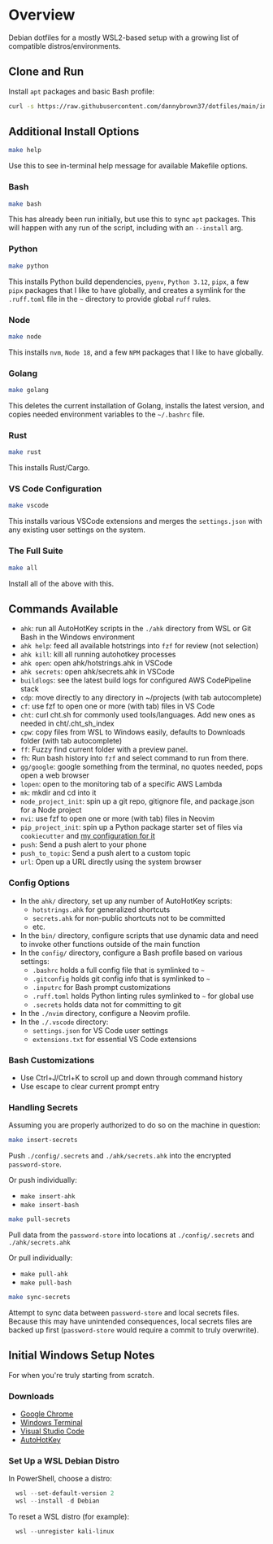 # Overview

Debian dotfiles for a mostly WSL2-based setup with a growing list of compatible distros/environments.

## Clone and Run

Install `apt` packages and basic Bash profile:

```bash
curl -s https://raw.githubusercontent.com/dannybrown37/dotfiles/main/install/this_repo.sh | bash
```

## Additional Install Options

```bash
make help
```

Use this to see in-terminal help message for available Makefile options.

### Bash

```bash
make bash
```

This has already been run initially, but use this to sync `apt` packages.
This will happen with any run of the script, including with an `--install`
arg.

### Python

```bash
make python
```

This installs Python build dependencies, `pyenv`, `Python 3.12`, `pipx`, a
few `pipx` packages that I like to have globally, and creates a symlink
for the `.ruff.toml` file in the `~` directory to provide global `ruff` rules.

### Node

```bash
make node
```

This installs `nvm`, `Node 18`, and a few `NPM` packages that I like to
have globally.

### Golang

```bash
make golang
```

This deletes the current installation of Golang, installs the latest version,
and copies needed environment variables to the `~/.bashrc` file.

### Rust

```bash
make rust
```

This installs Rust/Cargo.

### VS Code Configuration

```bash
make vscode
```

This installs various VSCode extensions and merges the `settings.json` with
any existing user settings on the system.

### The Full Suite

```bash
make all
```

Install all of the above with this.

## Commands Available

- `ahk`: run all AutoHotKey scripts in the `./ahk` directory from WSL or Git Bash in the Windows environment
- `ahk help`: feed all available hotstrings into `fzf` for review (not selection)
- `ahk kill`: kill all running autohotkey processes
- `ahk open`: open ahk/hotstrings.ahk in VSCode
- `ahk secrets`: open ahk/secrets.ahk in VSCode
- `buildlogs`: see the latest build logs for configured AWS CodePipeline stack
- `cdp`: move directly to any directory in ~/projects (with tab autocomplete)
- `cf`: use fzf to open one or more (with tab) files in VS Code
- `cht`: curl cht.sh for commonly used tools/languages. Add new ones as needed in cht/.cht_sh_index
- `cpw`: copy files from WSL to Windows easily, defaults to Downloads folder (with tab autocomplete)
- `ff`: Fuzzy find current folder with a preview panel.
- `fh`: Run bash history into `fzf` and select command to run from there.
- `gg/google`: google something from the terminal, no quotes needed, pops open a web browser
- `lopen`: open to the monitoring tab of a specific AWS Lambda
- `mk`: mkdir and cd into it
- `node_project_init`: spin up a git repo, gitignore file, and package.json for a Node project
- `nvi`: use fzf to open one or more (with tab) files in Neovim
- `pip_project_init`: spin up a Python package starter set of files via `cookiecutter` and [my configuration for it](https://github.com/dannybrown37/pip_package_cookiecutter)
- `push`: Send a push alert to your phone
- `push_to_topic`: Send a push alert to a custom topic
- `url`: Open up a URL directly using the system browser

### Config Options

- In the `ahk/` directory, set up any number of AutoHotKey scripts:
  - `hotstrings.ahk` for generalized shortcuts
  - `secrets.ahk` for non-public shortcuts not to be committed
  - etc.
- In the `bin/` directory, configure scripts that use dynamic data and need to invoke other functions outside of the main function
- In the `config/` directory, configure a Bash profile based on various settings:
  - `.bashrc` holds a full config file that is symlinked to `~`
  - `.gitconfig` holds git config info that is symlinked to `~`
  - `.inputrc` for Bash prompt customizations
  - `.ruff.toml` holds Python linting rules symlinked to `~` for global use
  - `.secrets` holds data not for committing to git
- In the `./nvim` directory, configure a Neovim profile.
- In the `./.vscode` directory:
  - `settings.json` for VS Code user settings
  - `extensions.txt` for essential VS Code extensions

### Bash Customizations

- Use Ctrl+J/Ctrl+K to scroll up and down through command history
- Use escape to clear current prompt entry

### Handling Secrets

Assuming you are properly authorized to do so on the machine in question:

```bash
make insert-secrets
```

Push `./config/.secrets` and `./ahk/secrets.ahk` into the encrypted `password-store`.

Or push individually:

- `make insert-ahk`
- `make insert-bash`

```bash
make pull-secrets
```

Pull data from the `password-store` into locations at `./config/.secrets` and `./ahk/secrets.ahk`

Or pull individually:

- `make pull-ahk`
- `make pull-bash`

```bash
make sync-secrets
```

Attempt to sync data between `password-store` and local secrets files. Because this may
have unintended consequences, local secrets files are backed up first (`password-store`
would require a commit to truly overwrite).

## Initial Windows Setup Notes

For when you're truly starting from scratch.

### Downloads

- [Google Chrome](https://www.google.com/search?q=google+chrome+download)
- [Windows Terminal](https://www.google.com/search?q=windows+terminal+download)
- [Visual Studio Code](https://www.google.com/search?q=vs+code+download)
- [AutoHotKey](https://www.autohotkey.com/download/)

### Set Up a WSL Debian Distro

In PowerShell, choose a distro:

```powershell
  wsl --set-default-version 2
  wsl --install -d Debian
```

To reset a WSL distro (for example):

```powershell
  wsl --unregister kali-linux
```
